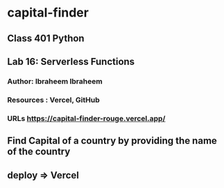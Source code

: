 # capital-finder

## Class 401 Python

## Lab 16: Serverless Functions

### Author: Ibraheem Ibraheem

### Resources : Vercel, GitHub

### URLs https://capital-finder-rouge.vercel.app/

## Find Capital of a country by providing the name of the country

## deploy => Vercel
